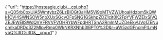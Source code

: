 {
  "url": "https://hosteagle.club/__cpi.php?s=Q05rb0oxUjA5WmtybzZ6LzBIOGt0aHM5Vi9oMTVZWUhoaHdzbm5kQWk1OVI4SWNSOW5nbXUxSGcvOFpSNG1GSkhpZDZ1cit0K2FpYVFWZEIxSlVQZEJEWEllSWdQVVFRVVFVOHRYbWFpdHRTSnA2RmlnMUZDeEkvUVo1ZENucmlkaDRDc3Z2MlpvRmp0WkNKRXNhb3lBPT0%3D&r=aW5zdGFncmFtLmNvbQ%3D%3D&__cpo=1"
}
